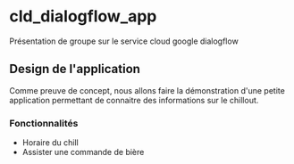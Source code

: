 # cld_dialogflow_app

Présentation de groupe sur le service cloud google dialogflow

## Design de l'application

Comme preuve de concept, nous allons faire la démonstration d'une petite application permettant de connaitre des informations sur le chillout.

### Fonctionnalités

- Horaire du chill
- Assister une commande de bière

